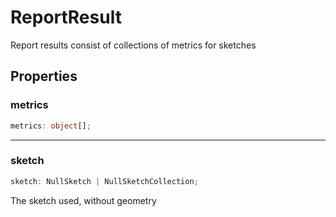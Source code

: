 # ReportResult

Report results consist of collections of metrics for sketches

## Properties

### metrics

```ts
metrics: object[];
```

---

### sketch

```ts
sketch: NullSketch | NullSketchCollection;
```

The sketch used, without geometry
